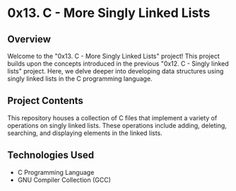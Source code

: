 # 0x13. C - More Singly Linked Lists

## Overview
Welcome to the "0x13. C - More Singly Linked Lists" project! This project builds upon the concepts introduced in the previous "0x12. C - Singly linked lists" project. Here, we delve deeper into developing data structures using singly linked lists in the C programming language.

## Project Contents
This repository houses a collection of C files that implement a variety of operations on singly linked lists. These operations include adding, deleting, searching, and displaying elements in the linked lists.

## Technologies Used
- C Programming Language
- GNU Compiler Collection (GCC)

